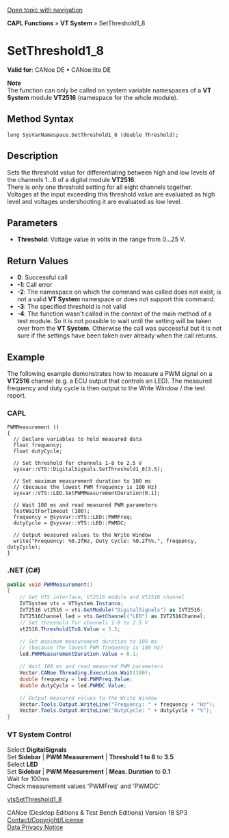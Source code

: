 [Open topic with navigation](../../../../../CANoeDEFamily.htm#Topics/CAPLFunctions/VTSystem/Functions/CAPLfunctionVTSSetThreshold18.md)

**CAPL Functions** » **VT System** » SetThreshold1_8

# SetThreshold1_8

**Valid for**: CANoe DE • CANoe:lite DE

**Note**  
The function can only be called on system variable namespaces of a **VT System** module **VT2516** (namespace for the whole module).

## Method Syntax

`long SysVarNamespace.SetThreshold1_8 (double Threshold);`

## Description

Sets the threshold value for differentiating between high and low levels of the channels 1…8 of a digital module **VT2516**.  
There is only one threshold setting for all eight channels together.  
Voltages at the input exceeding this threshold value are evaluated as high level and voltages undershooting it are evaluated as low level.

## Parameters

- **Threshold**: Voltage value in volts in the range from 0…25 V.

## Return Values

- **0**: Successful call
- **-1**: Call error
- **-2**: The namespace on which the command was called does not exist, is not a valid **VT System** namespace or does not support this command.
- **-3**: The specified threshold is not valid
- **-4**: The function wasn't called in the context of the main method of a test module. So it is not possible to wait until the setting will be taken over from the **VT System**. Otherwise the call was successful but it is not sure if the settings have been taken over already when the call returns.

## Example

The following example demonstrates how to measure a PWM signal on a **VT2516** channel (e.g. a ECU output that controls an LED). The measured frequency and duty cycle is then output to the Write Window / the test report.

### CAPL

```capl
PWMMeasurement ()
{
  // Declare variables to hold measured data
  float frequency;
  float dutyCycle;

  // Set threshold for channels 1-8 to 2.5 V
  sysvar::VTS::DigitalSignals.SetThreshold1_8(3.5);

  // Set maximum measurement duration to 100 ms
  // (because the lowest PWM frequency is 100 Hz)
  sysvar::VTS::LED.SetPWMMeasurementDuration(0.1);

  // Wait 100 ms and read measured PWM parameters
  TestWaitForTimeout (100);
  frequency = @sysvar::VTS::LED::PWMFreq;
  dutyCycle = @sysvar::VTS::LED::PWMDC;

  // Output measured values to the Write Window
  write("Frequency: %0.2fHz, Duty Cycle: %0.2f%%.", frequency, dutyCycle);
}
```

### .NET (C#)

```csharp
public void PWMMeasurement()
{
    // Get VTS interface, VT2516 module and VT2516 channel
    IVTSystem vts = VTSystem.Instance;
    IVT2516 vt2516 = vts.GetModule("DigitalSignals") as IVT2516;
    IVT2516Channel led = vts.GetChannel("LED") as IVT2516Channel;
    // Set threshold for channels 1-8 to 2.5 V
    vt2516.Threshold1To8.Value = 3.5;

    // Set maximum measurement duration to 100 ms
    // (because the lowest PWM frequency is 100 Hz)
    led.PWMMeasurementDuration.Value = 0.1;

    // Wait 100 ms and read measured PWM parameters
    Vector.CANoe.Threading.Execution.Wait(100);
    double frequency = led.PWMFreq.Value;
    double dutyCycle = led.PWMDC.Value;

    // Output measured values to the Write Window
    Vector.Tools.Output.WriteLine("Frequency: " + frequency + "Hz");
    Vector.Tools.Output.WriteLine("DutyCycle: " + dutyCycle + "%");
}
```

### VT System Control

Select **DigitalSignals**  
Set **Sidebar** | **PWM Measurement** | **Threshold 1 to 8** to **3.5**  
Select **LED**  
Set **Sidebar** | **PWM Measurement** | **Meas. Duration** to **0.1**  
Wait for 100ms  
Check measurement values 'PWMFreq' and 'PWMDC'

[vtsSetThreshold1_8](CAPLfunctionVTSvtsSetThreshold18.md)

CANoe (Desktop Editions & Test Bench Editions) Version 18 SP3  
[Contact/Copyright/License](../../../Shared/ContactCopyrightLicense.md)  
[Data Privacy Notice](https://www.vector.com/int/en/company/get-info/privacy-policy/)
